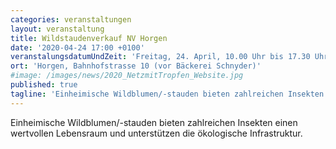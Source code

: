 ```yaml
---
categories: veranstaltungen
layout: veranstaltung
title: Wildstaudenverkauf NV Horgen
date: '2020-04-24 17:00 +0100'
veranstalungsdatumUndZeit: 'Freitag, 24. April, 10.00 Uhr bis 17.30 Uhr und Samstag, 25. April, 09.00 Uhr bis 13.00 Uhr'
ort: 'Horgen, Bahnhofstrasse 10 (vor Bäckerei Schnyder)'
#image: /images/news/2020_NetzmitTropfen_Website.jpg
published: true
tagline: 'Einheimische Wildblumen/-stauden bieten zahlreichen Insekten einen wertvollen Lebensraum und unterstützen die ökologische Infrastruktur.'
---
```

Einheimische Wildblumen/-stauden bieten zahlreichen Insekten einen wertvollen Lebensraum und unterstützen die ökologische Infrastruktur.
